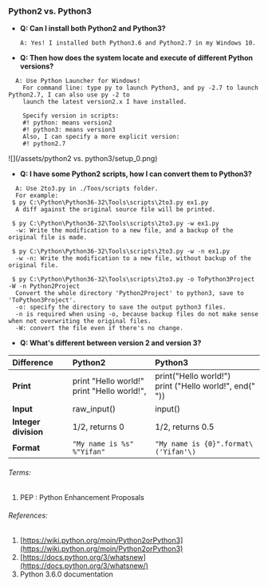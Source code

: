 ### Python2 vs. Python3

* **Q: Can I install both Python2 and Python3?**

  ```
  A: Yes! I installed both Python3.6 and Python2.7 in my Windows 10.
  ```

* **Q: Then how does the system locate and execute of different Python versions?**
```
  A: Use Python Launcher for Windows! 
    For command line: type py to launch Python3, and py -2.7 to launch Python2.7, I can also use py -2 to 
    launch the latest version2.x I have installed.

    Specify version in scripts: 
    #! python: means version2
    #! python3: means version3
    Also, I can specify a more explicit version:
    #! python2.7
```
![](/assets/python2 vs. python3/setup_0.png)

* **Q: I have some Python2 scripts, how I can convert them to Python3?**
```
  A: Use 2to3.py in ./Toos/scripts folder.
  For example: 
 $ py C:\Python\Python36-32\Tools\scripts\2to3.py ex1.py
  A diff against the original source file will be printed. 
 
 $ py C:\Python\Python36-32\Tools\scripts\2to3.py -w ex1.py
  -w: Write the modification to a new file, and a backup of the original file is made.
 
 $ py C:\Python\Python36-32\Tools\scripts\2to3.py -w -n ex1.py
  -w -n: Write the modification to a new file, without backup of the original file.
 
 $ py C:\Python\Python36-32\Tools\scripts\2to3.py -o ToPython3Project -W -n Python2Project 
  Convert the whole directory 'Python2Project' to python3, save to 'ToPython3Project'.
  -o: specify the directory to save the output python3 files.
  -n is required when using -o, because backup files do not make sense when not overwriting the original files.
  -W: convert the file even if there's no change.
```

* **Q: What's different between version 2 and version 3?**

|Difference|Python2|Python3|
| :---- | :-------- |:--------|
|**Print**|print "Hello world!"<br>print "Hello world!", | print\("Hello world!"\)<br>print \("Hello world!", end\(" "\)\) |
|**Input**|raw\_input\(\) | input\(\) |
|**Integer division**|1/2, returns 0 | 1/2, returns 0.5|
|**Format**|`"My name is %s" %"Yifan"` | `"My name is {0}".format\('Yifan'\)` |

###### Terms:

1. PEP : Python Enhancement Proposals

###### References:

1. [https://wiki.python.org/moin/Python2orPython3](https://wiki.python.org/moin/Python2orPython3)
2. [https://docs.python.org/3/whatsnew](https://docs.python.org/3/whatsnew/)
3. Python 3.6.0 documentation



